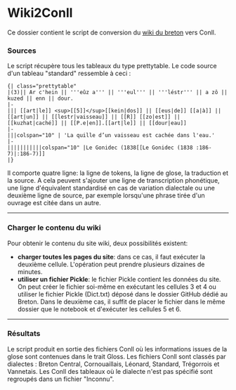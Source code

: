 # Wiki2Conll
Ce dossier contient le script de conversion du [wiki du breton](https://arbres.iker.cnrs.fr/index.php?title=Arbres:Le_site_de_grammaire_du_breton) vers Conll.



### Sources

Le script récupère tous les tableaux du type prettytable. Le code source d'un tableau "standard" ressemble à ceci : 

```
{| class="prettytable"
|(3)|| Ar c'hein || '''eûz a''' || '''eul''' || '''léstr''' || a zô || kuzed || enn || dour.
|-
||| [[art|le]] <sup>[[5]]</sup>[[kein|dos]] || [[eus|de]] [[a|à]] || [[art|un]] || [[lestr|vaisseau]] || [[R]] [[zo|est]] || [[kuzhat|caché]] || [[P.e|en]].[[art|le]] || [[dour|eau]]
|-
|||colspan="10" | 'La quille d’un vaisseau est cachée dans l'eau.' 
|-
|||||||||||colspan="10" |Le Gonidec (1838[[Le Gonidec (1838 :186-7)|:186-7)]]
|}
```

Il comporte quatre ligne: la ligne de tokens, la ligne de glose, la traduction et la source. 
A cela peuvent s'ajouter une ligne de transcription phonétique, une ligne d'équivalent standardisé en cas de variation dialectale ou une deuxième ligne de source, par exemple lorsqu'une phrase tirée d'un ouvrage est citée dans un autre. 

---
### Charger le contenu du wiki

Pour obtenir le contenu du site wiki, deux possibilités existent: 
- **charger toutes les pages du site**: dans ce cas, il faut exécuter la deuxième cellule. L'opération peut prendre plusieurs dizaines de minutes. 
- **utiliser un fichier Pickle**: le fichier Pickle contient les données du site. On peut créer le fichier soi-même en exécutant les cellules 3 et 4 ou utiliser le fichier Pickle (Dict.txt) déposé dans le dossier GitHub dédié au Breton. Dans le deuxième cas, il suffit de placer le fichier dans le même dossier que le notebook et d'exécuter les cellules 5 et 6.

---
### Résultats

Le script produit en sortie des fichiers Conll où les informations issues de la glose sont contenues dans le trait Gloss. Les fichiers Conll sont classés par dialectes : Breton Central, Cornouaillais, Léonard, Standard, Trégorrois et Vannetais. Les Conll des tableaux où le dialecte n'est pas spécifié sont regroupés dans un fichier "Inconnu".

